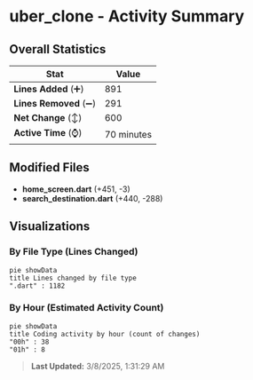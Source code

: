 # uber_clone - Activity Summary 

## Overall Statistics

| Stat                   | Value                                                             |
| ---------------------- | ----------------------------------------------------------------- |
| **Lines Added** (➕)   | 891                                          |
| **Lines Removed** (➖) | 291                                        |
| **Net Change** (↕)    | 600                |
| **Active Time** (⌚)   | 70 minutes |


## Modified Files
- **home_screen.dart** (+451, -3)
- **search_destination.dart** (+440, -288)

## Visualizations

### By File Type (Lines Changed)

```mermaid
pie showData
title Lines changed by file type
".dart" : 1182
```

### By Hour (Estimated Activity Count)

```mermaid
pie showData
title Coding activity by hour (count of changes)
"00h" : 38
"01h" : 8
```


> **Last Updated:** 3/8/2025, 1:31:29 AM